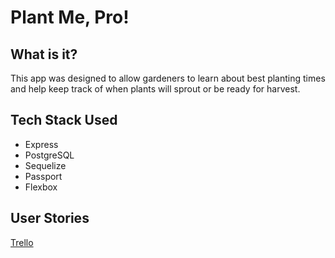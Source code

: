 # Plant Me, Pro!

## What is it?
This app was designed to allow gardeners to learn about best planting times and help keep track of when plants will sprout or be ready for harvest.

## Tech Stack Used

- Express
- PostgreSQL
- Sequelize
- Passport
- Flexbox

## User Stories

[Trello](https://trello.com/b/ODlhLY44/plantme-pro)